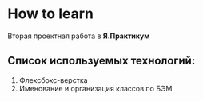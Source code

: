 # How to learn
Вторая проектная работа в **Я.Практикум**

## Список используемых технологий:
1. Флексбокс-верстка
2. Именование и организация классов по БЭМ


